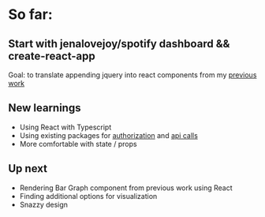 # So far:
## Start with jenalovejoy/spotify dashboard && create-react-app
Goal: to translate appending jquery into react components from my [previous work](github.com/jenalovejoy/spotifydashboard)

## New learnings
- Using React with Typescript
- Using existing packages for [authorization](https://www.npmjs.com/package/react-spotify-auth) and [api calls](https://github.com/JMPerez/spotify-web-api-js/tree/master/src)
- More comfortable with state / props

## Up next
- Rendering Bar Graph component from previous work using React
- Finding additional options for visualization
- Snazzy design
